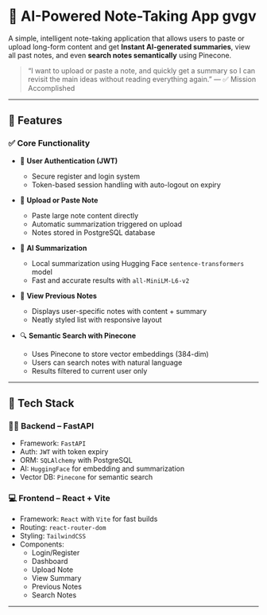 # 🧠 AI-Powered Note-Taking App gvgv

A simple, intelligent note-taking application that allows users to paste or upload long-form content and get **Instant AI-generated summaries**, view all past notes, and even **search notes semantically** using Pinecone.

> “I want to upload or paste a note, and quickly get a summary so I can revisit the main ideas without reading everything again.” — ✅ Mission Accomplished

---

## 🚀 Features

### ✅ Core Functionality

- 🔐 **User Authentication (JWT)**
  - Secure register and login system
  - Token-based session handling with auto-logout on expiry

- 📝 **Upload or Paste Note**
  - Paste large note content directly
  - Automatic summarization triggered on upload
  - Notes stored in PostgreSQL database

- 🧠 **AI Summarization**
  - Local summarization using Hugging Face `sentence-transformers` model
  - Fast and accurate results with `all-MiniLM-L6-v2`

- 📂 **View Previous Notes**
  - Displays user-specific notes with content + summary
  - Neatly styled list with responsive layout

- 🔍 **Semantic Search with Pinecone**
  - Uses Pinecone to store vector embeddings (384-dim)
  - Users can search notes with natural language
  - Results filtered to current user only

---

## 🧰 Tech Stack

### 👨‍💻 Backend – FastAPI

- Framework: `FastAPI`
- Auth: `JWT` with token expiry
- ORM: `SQLAlchemy` with PostgreSQL
- AI: `HuggingFace` for embedding and summarization
- Vector DB: `Pinecone` for semantic search

### 💻 Frontend – React + Vite

- Framework: `React` with `Vite` for fast builds
- Routing: `react-router-dom`
- Styling: `TailwindCSS`
- Components:
  - Login/Register
  - Dashboard
  - Upload Note
  - View Summary
  - Previous Notes
  - Search Notes

---
